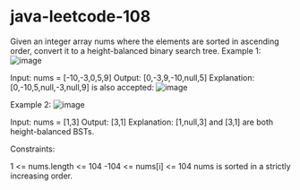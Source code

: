# java-leetcode-108
Given an integer array nums where the elements are sorted in ascending order, convert it to a  height-balanced  binary search tree.
Example 1:
![image](https://github.com/shivCan99/java-leetcode-108/assets/107194536/6f15e5e5-bfb9-48c0-8540-9a98c56a86f1)


Input: nums = [-10,-3,0,5,9]
Output: [0,-3,9,-10,null,5]
Explanation: [0,-10,5,null,-3,null,9] is also accepted:
![image](https://github.com/shivCan99/java-leetcode-108/assets/107194536/908025fb-6347-4ef5-af8f-8830274cb4f2)


Example 2:
![image](https://github.com/shivCan99/java-leetcode-108/assets/107194536/39da14d2-eee7-4409-821a-e287c544ebb4)



Input: nums = [1,3]
Output: [3,1]
Explanation: [1,null,3] and [3,1] are both height-balanced BSTs.
 

Constraints:

1 <= nums.length <= 104
-104 <= nums[i] <= 104
nums is sorted in a strictly increasing order.


